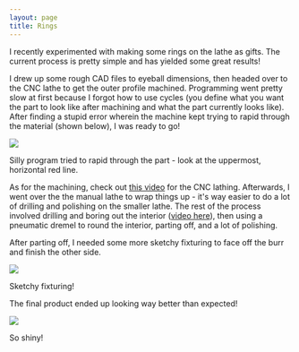 ```yaml
---
layout: page
title: Rings
---
```


I recently experimented with making some rings on the lathe as gifts. The current process is pretty simple and has yielded some great results! 

I drew up some rough CAD files to eyeball dimensions, then headed over to the CNC lathe to get the outer profile machined. Programming went pretty slow at first because I forgot how to use cycles (you define what you want the part to look like after machining and what the part currently looks like). After finding a stupid error wherein the machine kept trying to rapid through the material (shown below), I was ready to go! 

[![](https://docs.google.com/uc?id=0B0Jfms0twG8ESm5mUG5FTnlmOVU&export=download)](https://docs.google.com/file/d/0B0Jfms0twG8ESm5mUG5FTnlmOVU/edit?usp=drive_web)

Silly program tried to rapid through the part - look at the uppermost, horizontal red line. 

As for the machining, check out [this video](https://drive.google.com/file/d/0B0Jfms0twG8EQTIxYXktcnZwUVU/view?usp=sharing) for the CNC lathing. Afterwards, I went over the the manual lathe to wrap things up - it's way easier to do a lot of drilling and polishing on the smaller lathe. The rest of the process involved drilling and boring out the interior ([video here](https://drive.google.com/file/d/0B0Jfms0twG8EWVprR0lzYTF6NWM/view?usp=sharing)), then using a pneumatic dremel to round the interior, parting off, and a lot of polishing. 

After parting off, I needed some more sketchy fixturing to face off the burr and finish the other side. 

[![](https://docs.google.com/uc?id=0B0Jfms0twG8EQXp1OGQwRDFJX2M&export=download)](https://docs.google.com/file/d/0B0Jfms0twG8EQXp1OGQwRDFJX2M/edit?usp=drive_web)

Sketchy fixturing! 

The final product ended up looking way better than expected! 

[![](https://docs.google.com/uc?id=0B0Jfms0twG8Eb2tDZ0c1Y1VZeHM&export=download)](https://docs.google.com/file/d/0B0Jfms0twG8Eb2tDZ0c1Y1VZeHM/edit?usp=drive_web)

So shiny! 
